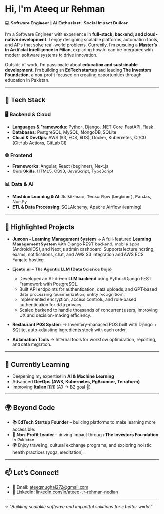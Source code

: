 # Hi, I'm Ateeq ur Rehman  

💻 **Software Engineer | AI Enthusiast | Social Impact Builder**  

I’m a Software Engineer with experience in **full-stack, backend, and cloud-native development**. I enjoy designing scalable platforms, automation tools, and APIs that solve real-world problems. Currently, I’m pursuing a **Master’s in Artificial Intelligence in Milan**, exploring how AI can be integrated with modern software systems to drive innovation.  

Outside of work, I’m passionate about **education and sustainable development**. I’m building an **EdTech startup** and leading **The Investors Foundation**, a non-profit focused on creating opportunities through education in Pakistan.  

---

## 🚀 Tech Stack  

### 🖥️ Backend & Cloud  
- **Languages & Frameworks**: Python, Django, .NET Core, FastAPI, Flask  
- **Databases**: PostgreSQL, MySQL, MongoDB, SQLite  
- **Cloud & DevOps**: AWS (S3, ECS, RDS), Docker, Kubernetes, CI/CD (GitHub Actions, GitLab CI)  

### 🌐 Frontend  
- **Frameworks**: Angular, React (beginner), Next.js  
- **Core Skills**: HTML5, CSS3, JavaScript, TypeScript  

### 📊 Data & AI  
- **Machine Learning & AI**: Scikit-learn, TensorFlow (beginner), Pandas, NumPy  
- **ETL & Data Processing**: SQLAlchemy, Apache Airflow (learning)  

---

## 📂 Highlighted Projects  

- **Junoon - Learning Management System** → A full-featured **Learning Management System** with Django REST backend, mobile apps (Android/iOS), and Next.js admin dashboard. Supports lecture hosting, exams, notifications, chat, and AWS S3 integration and AWS ECS Fargate hosting.
  
- **Ejento.ai – The Agentic LLM (Data Science Dojo)**  
  - Developed an AI-driven **LLM backend** using Python/Django REST Framework with PostgreSQL.  
  - Built API endpoints for authentication, data uploads, and GPT-based data processing (summarization, entity recognition).  
  - Implemented encryption, access controls, and role-based authentication for data privacy.  
  - Scaled backend to handle thousands of concurrent users, improving UX and decision-making efficiency.
    
- **Restaurant POS System** → Inventory-managed POS built with Django + SQLite, auto-adjusting ingredients stock with each order.  
- **Automation Tools** → Internal tools for workflow optimization, reporting, and data migration.  

---

## 🌱 Currently Learning  
- Deepening my expertise in **AI & Machine Learning**  
- Advanced **DevOps (AWS, Kubernetes, PgBouncer, Terraform)**  
- Improving **Italian 🇮🇹** (A0 → B2 goal 🎯)  

---

## 🌍 Beyond Code  
- 📚 **EdTech Startup Founder** – building platforms to make learning more accessible.  
- 🌱 **Non-Profit Leader** – driving impact through **The Investors Foundation** in Pakistan.  
- 🌍 Enjoy traveling, cultural exchange programs, and exploring holistic health practices (yoga, meditation).  

---

## 📫 Let’s Connect!  
- 📧 Email: [ateeqmughal272@gmail.com](mailto:ateeqmughal272@gmail.com)  
- 💼 LinkedIn: [linkedin.com/in/ateeq-ur-rehman-nedian](https://www.linkedin.com/in/ateeq-ur-rehman-nedian/)

---

⭐️ *“Building scalable software and impactful solutions for a better world.”*  
